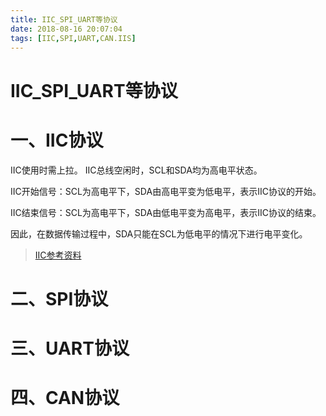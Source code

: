 ```yaml
---
title: IIC_SPI_UART等协议
date: 2018-08-16 20:07:04
tags: [IIC,SPI,UART,CAN.IIS]
---
```



#  
<!--more-->

IIC_SPI_UART等协议
==============

一、IIC协议
========

IIC使用时需上拉。
IIC总线空闲时，SCL和SDA均为高电平状态。

IIC开始信号：SCL为高电平下，SDA由高电平变为低电平，表示IIC协议的开始。

IIC结束信号：SCL为高电平下，SDA由低电平变为高电平，表示IIC协议的结束。

因此，在数据传输过程中，SDA只能在SCL为低电平的情况下进行电平变化。

> [IIC参考资料](https://www.cnblogs.com/hechengfei/p/4117840.html)

二、SPI协议
==========




三、UART协议
===========


四、CAN协议
=============